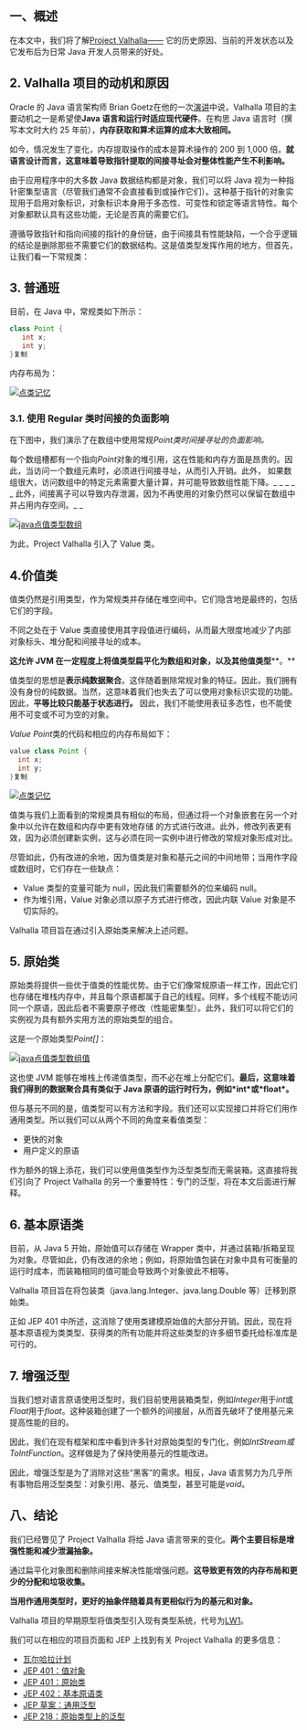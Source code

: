 ## **一、概述**

在本文中，我们将了解[Project ](https://wiki.openjdk.java.net/display/valhalla/Main) [Valhalla——](https://wiki.openjdk.java.net/display/valhalla/Main) 它的历史原因、当前的开发状态以及它发布后为日常 Java 开发人员带来的好处。

## 2. Valhalla 项目的动机和原因

Oracle 的 Java 语言架构师 Brian Goetz在他的一次[演讲](https://www.youtube.com/watch?v=A-mxj2vhVAA)中说，Valhalla 项目的主要动机之一是希望使**Java 语言和运行时适应现代硬件**。在构思 Java 语言时（撰写本文时大约 25 年前），**内存获取和算术运算的成本大致相同。**

如今，情况发生了变化，内存提取操作的成本是算术操作的 200 到 1,000 倍。**就语言设计而言，这意味着导致指针提取的间接寻址会对整体性能产生不利影响。**

由于应用程序中的大多数 Java 数据结构都是对象，我们可以将 Java 视为一种指针密集型语言（尽管我们通常不会直接看到或操作它们）。这种基于指针的对象实现用于启用对象标识，对象标识本身用于多态性、可变性和锁定等语言特性。每个对象都默认具有这些功能，无论是否真的需要它们。

遵循导致指针和指向间接的指针的身份链，由于间接具有性能缺陷，一个合乎逻辑的结论是删除那些不需要它们的数据结构。这是值类型发挥作用的地方，但首先，让我们看一下常规类：

## 3. 普通班

目前，在 Java 中，常规类如下所示：

```java
class Point { 
   int x; 
   int y; 
}复制
```

内存布局为：

 

[![点类记忆](https://www.baeldung.com/wp-content/uploads/2019/02/point-class-memory.svg)](https://www.baeldung.com/wp-content/uploads/2019/02/point-class-memory.svg)

 

### 3.1. 使用 Regular 类时间接的负面影响

在下图中，我们演示了在数组中使用常规*Point类时间接寻址的负面影响。*

每个数组槽都有一个指向*Point*对象的堆引用，这在性能和内存方面是昂贵的。因此，当访问一个数组元素时，必须进行间接寻址，从而引入开销。此外， 如果数组很大，访问数组中的特定元素需要大量计算，并可能导致数组性能下降。_ _ _ _ _ 此外，间接离子可以导致内存泄漏，因为不再使用的对象仍然可以保留在数组中并占用内存空间。_ _

 

[![java点值类型数组](https://www.baeldung.com/wp-content/uploads/2019/02/java-point-vaue-type-array.svg)](https://www.baeldung.com/wp-content/uploads/2019/02/java-point-vaue-type-array.svg)

 

为此，Project Valhalla 引入了 Value 类。

## 4.价值类

值类仍然是引用类型，作为常规类并存储在堆空间中。它们隐含地是最终的，包括它们的字段。

不同之处在于 Value 类直接使用其字段值进行编码，从而最大限度地减少了内部对象标头、堆分配和间接寻址的成本。

**这允许 JVM 在一定程度上将值类型扁平化为数组和对象，以及其他值类型****。**

值类型的思想是**表示纯数据聚合**。这伴随着删除常规对象的特征。因此，我们拥有没有身份的纯数据。当然，这意味着我们也失去了可以使用对象标识实现的功能。因此，**平等比较只能基于状态进行。** 因此，我们不能使用表征多态性，也不能使用不可变或不可为空的对象。

*Value Point*类的代码和相应的内存布局如下：

```java
value class Point {
  int x;
  int y;
}复制
```

[![点类记忆](https://www.baeldung.com/wp-content/uploads/2019/02/point-class-memory.svg)](https://www.baeldung.com/wp-content/uploads/2019/02/point-class-memory.svg)

 

 

值类与我们上面看到的常规类具有相似的布局，但通过将一个对象嵌套在另一个对象中以允许在数组和内存中更有效地存储 的方式进行改进。此外，修改列表更有效，因为必须创建新实例，这与必须在同一实例中进行修改的常规对象形成对比。 

尽管如此，仍有改进的余地，因为值类是对象和基元之间的中间地带；当用作字段或数组时，它们存在一些缺点：

-   Value 类型的变量可能为 null，因此我们需要额外的位来编码 null。
-   作为堆引用，Value 对象必须以原子方式进行修改，因此内联 Value 对象是不切实际的。

Valhalla 项目旨在通过引入原始类来解决上述问题。

## 5. 原始类

原始类将提供一些优于值类的性能优势。由于它们像常规原语一样工作，因此它们也存储在堆栈内存中，并且每个原语都属于自己的线程。同样，多个线程不能访问同一个原语，因此后者不需要原子修改（性能密集型）。此外，我们可以将它们的实例视为具有额外实用方法的原始类型的组合。

这是一个原始类型*Point[]*：

[![java点值类型数组值](https://www.baeldung.com/wp-content/uploads/2019/02/java-point-vaue-type-array-values.svg)](https://www.baeldung.com/wp-content/uploads/2019/02/java-point-vaue-type-array-values.svg)

这也使 JVM 能够在堆栈上传递值类型，而不必在堆上分配它们。**最后，这意味着我们得到的数据聚合具有类似于 Java 原语的运行时行为，例如\*int\*或\*float\*。**

但与基元不同的是，值类型可以有方法和字段。我们还可以实现接口并将它们用作通用类型。所以我们可以从两个不同的角度来看值类型：

-   更快的对象
-   用户定义的原语

作为额外的锦上添花，我们可以使用值类型作为泛型类型而无需装箱。这直接将我们引向了 Project Valhalla 的另一个重要特性：专门的泛型，将在本文后面进行解释。

## 6. 基本原语类

目前，从 Java 5 开始，原始值可以存储在 Wrapper 类中，并通过装箱/拆箱呈现为对象。尽管如此，仍有改进的余地；例如，将原始值包装在对象中具有可衡量的运行时成本，而装箱相同的值可能会导致两个对象彼此不相等。

Valhalla 项目旨在将包装类（java.lang.Integer、java.lang.Double 等）迁移到原始类。

正如 JEP 401 中所述，这消除了使用类建模原始值的大部分开销。因此，现在将基本原语视为类类型、获得类的所有功能并将这些类型的许多细节委托给标准库是可行的。

## 7. 增强泛型

当我们想对语言原语使用泛型时，我们目前使用装箱类型，例如*Integer*用于*int*或*Float*用于*float*。这种装箱创建了一个额外的间接层，从而首先破坏了使用基元来提高性能的目的。

因此，我们在现有框架和库中看到许多针对原始类型的专门化，例如*IntStream<T>*或*ToIntFunction<T>*。这样做是为了保持使用基元的性能改进。

因此，增强泛型是为了消除对这些“黑客”的需求。相反，Java 语言努力为几乎所有事物启用泛型类型：对象引用、基元、值类型，甚至可能是*void*。

## 八、结论

我们已经瞥见了 Project Valhalla 将给 Java 语言带来的变化。**两个主要目标是增强性能和减少泄漏抽象。**

通过扁平化对象图和删除间接来解决性能增强问题。**这导致更有效的内存布局和更少的分配和垃圾收集。**

**当用作通用类型时，更好的抽象伴随着具有更相似行为的基元和对象。**

Valhalla 项目的早期原型将值类型引入现有类型系统，代号为[LW1](https://wiki.openjdk.java.net/display/valhalla/LW1)。

我们可以在相应的项目页面和 JEP 上找到有关 Project Valhalla 的更多信息：

-   [瓦尔哈拉计划](https://wiki.openjdk.java.net/display/valhalla/Main)
-   [JEP 401：值对象](https://openjdk.org/jeps/8277163)
-   [JEP 401：原始类](https://openjdk.org/jeps/401)
-   [JEP 402：基本原语类](https://openjdk.org/jeps/402)
-   [JEP 草案：通用泛型](https://openjdk.org/jeps/8261529)
-   [JEP 218：原始类型上的泛型](http://openjdk.java.net/jeps/218)